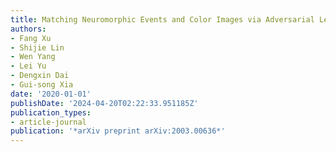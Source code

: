 ```yaml
---
title: Matching Neuromorphic Events and Color Images via Adversarial Learning
authors:
- Fang Xu
- Shijie Lin
- Wen Yang
- Lei Yu
- Dengxin Dai
- Gui-song Xia
date: '2020-01-01'
publishDate: '2024-04-20T02:22:33.951185Z'
publication_types:
- article-journal
publication: '*arXiv preprint arXiv:2003.00636*'
---
```

